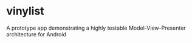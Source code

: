 # vinylist
A prototype app demonstrating a highly testable Model-View-Presenter architecture for Android
